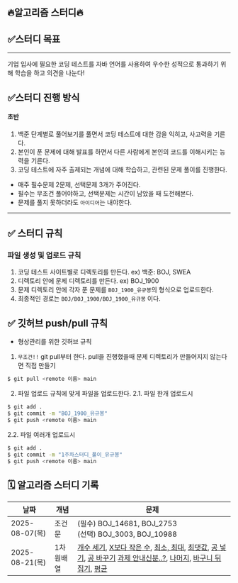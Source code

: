 ## 🔥알고리즘 스터디🔥

## ✅스터디 목표
-------
기업 입사에 필요한 코딩 테스트를 자바 언어를 사용하여 우수한 성적으로 통과하기 위해 학습을 하고 의견을 나눈다!

## ✅스터디 진행 방식
#### 초반
1. 백준 단계별로 풀어보기를 풀면서 코딩 테스트에 대한 감을 익히고, 사고력을 기른다.
2. 본인이 푼 문제에 대해 발표를 하면서 다른 사람에게 본인의 코드를 이해시키는 능력을 기른다.
3. 코딩 테스트에 자주 출제되는 개념에 대해 학습하고, 관련된 문제 풀이를 진행한다.

- 매주 필수문제 2문제, 선택문제 3개가 주어진다.
- 필수는 무조건 풀어야하고, 선택문제는 시간이 남았을 때 도전해본다.
- 문제를 풀지 못하더라도 `아이디어`는 내야한다.
---


## ✅ 스터디 규칙

### 파일 생성 및 업로드 규칙
1. 코딩 테스트 사이트별로 디렉토리를 만든다. ex) 백준: BOJ, SWEA
2. 디렉토리 안에 문제 디렉토리를 만든다. ex) BOJ_1900 
3. 문제 디렉토리 안에 각자 푼 문제를 `BOJ_1900_유규봉`의 형식으로 업로드한다.
4. 최종적인 경로는 `BOJ/BOJ_1900/BOJ_1900_유규봉` 이다.


## ✅ 깃허브 push/pull 규칙
- 형상관리를 위한 깃허브 규칙
1. `무조건!!` git pull부터 한다. pull을 진행했을때 문제 디렉토리가 만들어지지 않는다면 직접 만들기
```bash
$ git pull <remote 이름> main
```

2. 파일 업로드 규칙에 맞게 파일을 업로드한다.
2.1. 파일 한개 업로드시
```bash
$ git add .
$ git commit -m "BOJ_1900_유규봉"
$ git push <remote 이름> main
```
2.2. 파일 여러개 업로드시
```bash
$ git add .
$ git commit -m "1주차스터디_풀이_유규봉"
$ git push <remote 이름> main
```

## 🗓️ 알고리즘 스터디 기록
|날짜|개념|문제|
|-----|-----|-----|
|2025-08-07(목)|조건문|(필수) BOJ_14681, BOJ_2753<br>(선택) BOJ_3003, BOJ_10988|
|2025-08-21(목)|1차원배열|[개수 세기](https://www.acmicpc.net/problem/10807), [X보다 작은 수](https://www.acmicpc.net/problem/10871), [최소, 최대](https://www.acmicpc.net/problem/10871), [최댓값](https://www.acmicpc.net/problem/2562), [공 넣기](https://www.acmicpc.net/problem/10810), [공 바꾸기](https://www.acmicpc.net/problem/10813) [과제 안내신분..?](https://www.acmicpc.net/problem/5597), [나머지](https://www.acmicpc.net/problem/3052), [바구니 뒤집기](https://www.acmicpc.net/problem/10811), [평균](https://www.acmicpc.net/problem/1546)|
